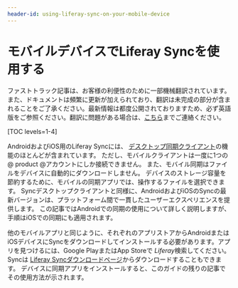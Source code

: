 ```yaml
---
header-id: using-liferay-sync-on-your-mobile-device
---
```


# モバイルデバイスでLiferay Syncを使用する

<p class="alert alert-info"><span class="wysiwyg-color-blue120">ファストトラック記事は、お客様の利便性のために一部機械翻訳されています。また、ドキュメントは頻繁に更新が加えられており、翻訳は未完成の部分が含まれることをご了承ください。最新情報は都度公開されておりますため、必ず英語版をご参照ください。翻訳に問題がある場合は、<a href="mailto:support-content-jp@liferay.com">こちら</a>までご連絡ください。</span></p>

[TOC levels=1-4]

AndroidおよびiOS用のLiferay Syncには、 [デスクトップ同期クライアント](/docs/7-1/user/-/knowledge_base/u/using-liferay-sync-on-your-desktop)の機能のほとんどが含まれています。 ただし、モバイルクライアントは一度に1つの@ product @アカウントにしか接続できません。 また、モバイル同期はファイルをデバイスに自動的にダウンロードしません。 デバイスのストレージ容量を節約するために、モバイルの同期アプリでは、操作するファイルを選択できます。 Syncデスクトップクライアントと同様に、AndroidおよびiOSのSyncの最新バージョンは、プラットフォーム間で一貫したユーザーエクスペリエンスを提供します。 この記事ではAndroidでの同期の使用について詳しく説明しますが、手順はiOSでの同期にも適用されます。

他のモバイルアプリと同じように、それぞれのアプリストアからAndroidまたはiOSデバイスにSyncをダウンロードしてインストールする必要があります。アプリを見つけるには、Google PlayまたはApp Storeで *Liferay*検索してください。 Syncは [Liferay Syncダウンロードページ](https://www.liferay.com/downloads/liferay-sync)からダウンロードすることもできます。 デバイスに同期アプリをインストールすると、このガイドの残りの記事でその使用方法が示されます。
